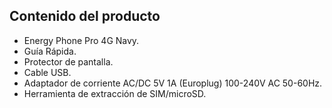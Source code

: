 ## Contenido del producto


- Energy Phone Pro 4G Navy.
- Guía Rápida.
- Protector de pantalla.
- Cable USB.
- Adaptador de corriente AC/DC 5V 1A (Europlug) 100-240V AC 50-60Hz.
- Herramienta de extracción de SIM/microSD.

